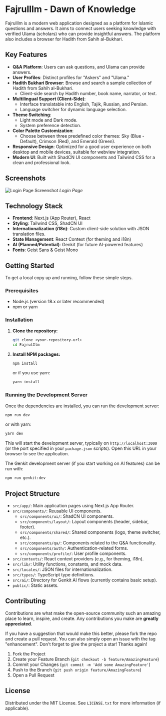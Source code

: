 # FajrulIlm - Dawn of Knowledge

FajrulIlm is a modern web application designed as a platform for Islamic questions and answers. It aims to connect users seeking knowledge with verified Ulama (scholars) who can provide insightful answers. The platform also includes a browser for Hadith from Sahih al-Bukhari.

## Key Features

*   **Q&A Platform**: Users can ask questions, and Ulama can provide answers.
*   **User Profiles**: Distinct profiles for "Askers" and "Ulama."
*   **Hadith Bukhari Browser**: Browse and search a sample collection of Hadith from Sahih al-Bukhari.
    *   Client-side search by Hadith number, book name, narrator, or text.
*   **Multilingual Support (Client-Side)**:
    *   Interface translatable into English, Tajik, Russian, and Persian.
    *   Language switcher for dynamic language selection.
*   **Theme Switching**:
    *   Light mode and Dark mode.
    *   System preference detection.
*   **Color Palette Customization**:
    *   Choose between three predefined color themes: Sky (Blue - Default), Crimson (Red), and Emerald (Green).
*   **Responsive Design**: Optimized for a good user experience on both desktop and mobile devices, suitable for webview integration.
*   **Modern UI**: Built with ShadCN UI components and Tailwind CSS for a clean and professional look.

## Screenshots

<!-- 
To add your screenshot:
1. Create a folder like `.github/screenshots` in your project.
2. Add your image (e.g., `login-page.png`) to that folder.
3. Commit and push the image.
4. Replace the placeholder below with the correct relative path, e.g., `![Login Page Screenshot](./.github/screenshots/login-page.png)`
-->
![Login Page Screenshot](https://placehold.co/300x600.png?text=Login+Page+Screenshot)
*Login Page*

## Technology Stack

*   **Frontend**: Next.js (App Router), React
*   **Styling**: Tailwind CSS, ShadCN UI
*   **Internationalization (i18n)**: Custom client-side solution with JSON translation files.
*   **State Management**: React Context (for theming and i18n)
*   **AI (Planned/Potential)**: Genkit (for future AI-powered features)
*   **Fonts**: Geist Sans & Geist Mono

## Getting Started

To get a local copy up and running, follow these simple steps.

### Prerequisites

*   Node.js (version 18.x or later recommended)
*   npm or yarn

### Installation

1.  **Clone the repository:**
    ```bash
    git clone <your-repository-url>
    cd FajrulIlm
    ```

2.  **Install NPM packages:**
    ```bash
    npm install
    ```
    or if you use yarn:
    ```bash
    yarn install
    ```

### Running the Development Server

Once the dependencies are installed, you can run the development server:

```bash
npm run dev
```
or with yarn:
```bash
yarn dev
```

This will start the development server, typically on `http://localhost:3000` (or the port specified in your `package.json` scripts). Open this URL in your browser to see the application.

The Genkit development server (if you start working on AI features) can be run with:
```bash
npm run genkit:dev
```

## Project Structure

*   `src/app/`: Main application pages using Next.js App Router.
*   `src/components/`: Reusable UI components.
    *   `src/components/ui/`: ShadCN UI components.
    *   `src/components/layout/`: Layout components (header, sidebar, footer).
    *   `src/components/shared/`: Shared components (logo, theme switcher, etc.).
    *   `src/components/qa/`: Components related to the Q&A functionality.
    *   `src/components/auth/`: Authentication-related forms.
    *   `src/components/profile/`: User profile components.
*   `src/contexts/`: React context providers (e.g., for theming, i18n).
*   `src/lib/`: Utility functions, constants, and mock data.
*   `src/locales/`: JSON files for internationalization.
*   `src/types/`: TypeScript type definitions.
*   `src/ai/`: Directory for Genkit AI flows (currently contains basic setup).
*   `public/`: Static assets.

## Contributing

Contributions are what make the open-source community such an amazing place to learn, inspire, and create. Any contributions you make are **greatly appreciated**.

If you have a suggestion that would make this better, please fork the repo and create a pull request. You can also simply open an issue with the tag "enhancement".
Don't forget to give the project a star! Thanks again!

1.  Fork the Project
2.  Create your Feature Branch (`git checkout -b feature/AmazingFeature`)
3.  Commit your Changes (`git commit -m 'Add some AmazingFeature'`)
4.  Push to the Branch (`git push origin feature/AmazingFeature`)
5.  Open a Pull Request

## License

Distributed under the MIT License. See `LICENSE.txt` for more information (if applicable).

